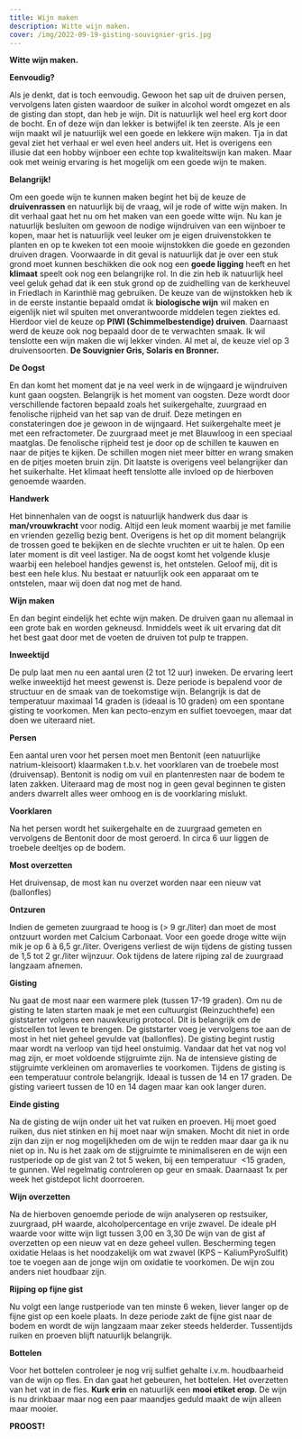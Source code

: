 ```yaml
---
title: Wijn maken
description: Witte wijn maken.
cover: /img/2022-09-19-gisting-souvignier-gris.jpg
---
```

**Witte wijn maken.**

**Eenvoudig?** 

Als je denkt, dat is toch eenvoudig. Gewoon het sap uit de druiven persen, vervolgens laten gisten waardoor de suiker in alcohol wordt omgezet en als de gisting dan stopt, dan heb je wijn. Dit is natuurlijk wel heel erg kort door de bocht. En of deze wijn dan lekker is betwijfel ik ten zeerste. Als je een wijn maakt wil je natuurlijk wel een goede en lekkere wijn maken. Tja in dat geval ziet het verhaal er wel even heel anders uit. Het is overigens een illusie dat een hobby wijnboer een echte top kwaliteitswijn kan maken. Maar ook met weinig ervaring is het mogelijk om een goede wijn te maken.

**Belangrijk!**

Om een goede wijn te kunnen maken begint het bij de keuze de **druivenrassen** en natuurlijk bij de vraag, wil je rode of witte wijn maken. In dit verhaal gaat het nu om het maken van een goede witte wijn. Nu kan je natuurlijk besluiten om gewoon de nodige wijndruiven van een wijnboer te kopen, maar het is natuurlijk veel leuker om je eigen druivenstokken te planten en op te kweken tot een mooie wijnstokken die goede en gezonden druiven dragen. Voorwaarde in dit geval is natuurlijk dat je over een stuk grond moet kunnen beschikken die ook nog een **goede ligging** heeft en het **klimaat** speelt ook nog een belangrijke rol. In die zin heb ik natuurlijk heel veel geluk gehad dat ik een stuk grond op de zuidhelling van de kerkheuvel in Friedlach in Karinthië mag gebruiken. De keuze van de wijnstokken heb ik in de eerste instantie bepaald omdat ik **biologische wijn** wil maken en eigenlijk niet wil spuiten met onverantwoorde middelen tegen ziektes ed. Hierdoor viel de keuze op **PIWI (Schimmelbestendige) druiven**. Daarnaast werd de keuze ook nog bepaald door de te verwachten smaak. Ik wil tenslotte een wijn maken die wij lekker vinden. Al met al, de keuze viel op 3 druivensoorten. **De Souvignier Gris, Solaris en Bronner.**

**De Oogst**

En dan komt het moment dat je na veel werk in de wijngaard je wijndruiven kunt gaan oogsten. Belangrijk is het moment van oogsten. Deze wordt door verschillende factoren bepaald zoals het suikergehalte, zuurgraad en fenolische rijpheid van het sap van de druif. Deze metingen en constateringen doe je gewoon in de wijngaard. Het suikergehalte meet je met een refractometer. De zuurgraad meet je met Blauwloog in een speciaal maatglas. De fenolische rijpheid test je door op de schillen te kauwen en naar de pitjes te kijken. De schillen mogen niet meer bitter en wrang smaken en de pitjes moeten bruin zijn. Dit laatste is overigens veel belangrijker dan het suikerhalte. Het klimaat heeft tenslotte alle invloed op de hierboven genoemde waarden.

**Handwerk**

Het binnenhalen van de oogst is natuurlijk handwerk dus daar is **man/vrouwkracht** voor nodig. Altijd een leuk moment waarbij je met familie en vrienden gezellig bezig bent. Overigens is het op dit moment belangrijk de trossen goed te bekijken en de slechte vruchten er uit te halen. Op een later moment is dit veel lastiger. Na de oogst komt het volgende klusje waarbij een heleboel handjes gewenst is, het ontstelen. Geloof mij, dit is best een hele klus. Nu bestaat er natuurlijk ook een apparaat om te ontstelen, maar wij doen dat nog met de hand.

**Wijn maken**

En dan begint eindelijk het echte wijn maken. De druiven gaan nu allemaal in een grote bak en worden gekneusd. Inmiddels weet ik uit ervaring dat dit het best gaat door met de voeten de druiven tot pulp te trappen.

**Inweektijd**

De pulp laat men nu een aantal uren (2 tot 12 uur) inweken. De ervaring leert welke inweektijd het meest gewenst is. Deze periode is bepalend voor de structuur en de smaak van de toekomstige wijn. Belangrijk is dat de temperatuur maximaal 14 graden is (ideaal is 10 graden) om een spontane gisting te voorkomen. Men kan pecto-enzym en sulfiet toevoegen, maar dat doen we uiteraard niet.

**Persen**

Een aantal uren voor het persen moet men Bentonit (een natuurlijke natrium-kleisoort) klaarmaken t.b.v. het voorklaren van de troebele most (druivensap). Bentonit is nodig om vuil en plantenresten naar de bodem te laten zakken. Uiteraard mag de most nog in geen geval beginnen te gisten anders dwarrelt alles weer omhoog en is de voorklaring mislukt.

**Voorklaren**

Na het persen wordt het suikergehalte en de zuurgraad gemeten en vervolgens de Bentonit door de most geroerd. In circa 6 uur liggen de troebele deeltjes op de bodem.

**Most overzetten**

Het druivensap, de most kan nu overzet worden naar een nieuw vat (ballonfles)

**Ontzuren**

Indien de gemeten zuurgraad te hoog is (> 9 gr./liter) dan moet de most ontzuurt worden met Calcium Carbonaat. Voor een goede droge witte wijn mik je op 6 à 6,5 gr./liter. Overigens verliest de wijn tijdens de gisting tussen de 1,5 tot 2 gr./liter wijnzuur. Ook tijdens de latere rijping zal de zuurgraad langzaam afnemen.

**Gisting**

Nu gaat de most naar een warmere plek (tussen 17-19 graden). Om nu de gisting te laten starten maak je met een cultuurgist (Reinzuchthefe) een giststarter volgens een nauwkeurig protocol. Dit is belangrijk om de gistcellen tot leven te brengen. De giststarter voeg je vervolgens toe aan de most in het niet geheel gevulde vat (ballonfles). De gisting begint rustig maar wordt na verloop van tijd heel onstuimig. Vandaar dat het vat nog vol mag zijn, er moet voldoende stijgruimte zijn. Na de intensieve gisting de stijgruimte verkleinen om aromaverlies te voorkomen. Tijdens de gisting is een temperatuur controle belangrijk. Ideaal is tussen de 14 en 17 graden. De gisting varieert tussen de 10 en 14 dagen maar kan ook langer duren.

**Einde gisting**

Na de gisting de wijn onder uit het vat ruiken en proeven. Hij moet goed ruiken, dus niet stinken en hij moet naar wijn smaken. Mocht dit niet in orde zijn dan zijn er nog mogelijkheden om de wijn te redden maar daar ga ik nu niet op in. Nu is het zaak om de stijgruimte te minimaliseren en de wijn een rustperiode op de gist van 2 tot 5 weken, bij een temperatuur  <15 graden, te gunnen. Wel regelmatig controleren op geur en smaak. Daarnaast 1x per week het gistdepot licht doorroeren.

**Wijn overzetten**

Na de hierboven genoemde periode de wijn analyseren op restsuiker, zuurgraad, pH waarde, alcoholpercentage en vrije zwavel. De ideale pH waarde voor witte wijn ligt tussen 3,00 en 3,30 De wijn van de gist af overzetten op een nieuw vat en deze geheel vullen. Bescherming tegen oxidatie Helaas is het noodzakelijk om wat zwavel (KPS – KaliumPyroSulfit) toe te voegen aan de jonge wijn om oxidatie te voorkomen. De wijn zou anders niet houdbaar zijn.

**Rijping op fijne gist**

Nu volgt een lange rustperiode van ten minste 6 weken, liever langer op de fijne gist op een koele plaats. In deze periode zakt de fijne gist naar de bodem en wordt de wijn langzaam maar zeker steeds helderder. Tussentijds ruiken en proeven blijft natuurlijk belangrijk.

**Bottelen**

Voor het bottelen controleer je nog vrij sulfiet gehalte i.v.m. houdbaarheid van de wijn op fles. En dan gaat het gebeuren, het bottelen. Het overzetten van het vat in de fles. **Kurk erin** en natuurlijk een **mooi etiket erop**. De wijn is nu drinkbaar maar nog een paar maandjes geduld maakt de wijn alleen maar mooier.

**PROOST!**